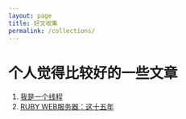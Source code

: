 ```yaml
---
layout: page
title: 好文收集
permalink: /collections/
---
```

# 个人觉得比较好的一些文章

1. [我是一个线程](http://mp.weixin.qq.com/s?__biz=MzAxOTc0NzExNg==&mid=416915373&idx=1&sn=f80a13b099237534a3ef777d511d831a&scene=0#wechat_redirect)
2. [RUBY WEB服务器：这十五年](http://insights.thoughtworkers.org/ruby-web-server/?utm_source=tuicool&utm_medium=referral)